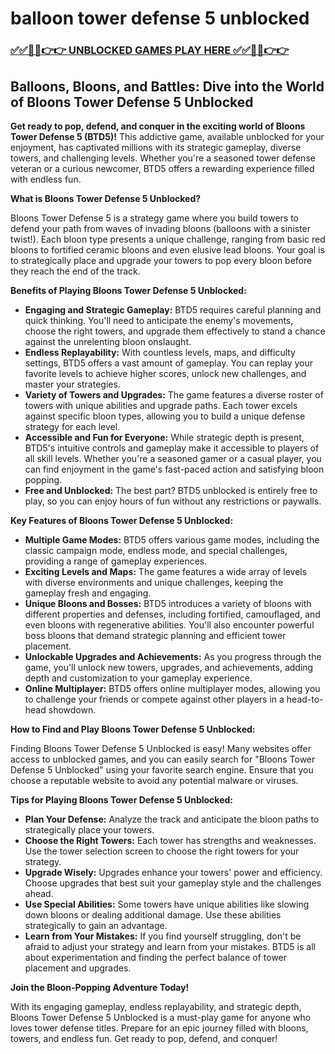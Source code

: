 # balloon tower defense 5 unblocked

### [✅✅🔴🔴👉👉 UNBLOCKED GAMES PLAY HERE ✅✅🔴🔴👉👉](https://topstoryindia.com)

##  Balloons, Bloons, and Battles: Dive into the World of Bloons Tower Defense 5 Unblocked

**Get ready to pop, defend, and conquer in the exciting world of Bloons Tower Defense 5 (BTD5)!** This addictive game, available unblocked for your enjoyment, has captivated millions with its strategic gameplay, diverse towers, and challenging levels. Whether you're a seasoned tower defense veteran or a curious newcomer, BTD5 offers a rewarding experience filled with endless fun.

**What is Bloons Tower Defense 5 Unblocked?**

Bloons Tower Defense 5 is a strategy game where you build towers to defend your path from waves of invading bloons (balloons with a sinister twist!). Each bloon type presents a unique challenge, ranging from basic red bloons to fortified ceramic bloons and even elusive lead bloons. Your goal is to strategically place and upgrade your towers to pop every bloon before they reach the end of the track.

**Benefits of Playing Bloons Tower Defense 5 Unblocked:**

* **Engaging and Strategic Gameplay:** BTD5 requires careful planning and quick thinking. You'll need to anticipate the enemy's movements, choose the right towers, and upgrade them effectively to stand a chance against the unrelenting bloon onslaught.
* **Endless Replayability:** With countless levels, maps, and difficulty settings, BTD5 offers a vast amount of gameplay. You can replay your favorite levels to achieve higher scores, unlock new challenges, and master your strategies.
* **Variety of Towers and Upgrades:** The game features a diverse roster of towers with unique abilities and upgrade paths. Each tower excels against specific bloon types, allowing you to build a unique defense strategy for each level.
* **Accessible and Fun for Everyone:** While strategic depth is present, BTD5's intuitive controls and gameplay make it accessible to players of all skill levels. Whether you're a seasoned gamer or a casual player, you can find enjoyment in the game's fast-paced action and satisfying bloon popping.
* **Free and Unblocked:** The best part? BTD5 unblocked is entirely free to play, so you can enjoy hours of fun without any restrictions or paywalls.

**Key Features of Bloons Tower Defense 5 Unblocked:**

* **Multiple Game Modes:** BTD5 offers various game modes, including the classic campaign mode, endless mode, and special challenges, providing a range of gameplay experiences.
* **Exciting Levels and Maps:** The game features a wide array of levels with diverse environments and unique challenges, keeping the gameplay fresh and engaging.
* **Unique Bloons and Bosses:** BTD5 introduces a variety of bloons with different properties and defenses, including fortified, camouflaged, and even bloons with regenerative abilities. You'll also encounter powerful boss bloons that demand strategic planning and efficient tower placement.
* **Unlockable Upgrades and Achievements:** As you progress through the game, you'll unlock new towers, upgrades, and achievements, adding depth and customization to your gameplay experience.
* **Online Multiplayer:** BTD5 offers online multiplayer modes, allowing you to challenge your friends or compete against other players in a head-to-head showdown.

**How to Find and Play Bloons Tower Defense 5 Unblocked:**

Finding Bloons Tower Defense 5 Unblocked is easy! Many websites offer access to unblocked games, and you can easily search for "Bloons Tower Defense 5 Unblocked" using your favorite search engine. Ensure that you choose a reputable website to avoid any potential malware or viruses.

**Tips for Playing Bloons Tower Defense 5 Unblocked:**

* **Plan Your Defense:** Analyze the track and anticipate the bloon paths to strategically place your towers.
* **Choose the Right Towers:** Each tower has strengths and weaknesses. Use the tower selection screen to choose the right towers for your strategy.
* **Upgrade Wisely:** Upgrades enhance your towers' power and efficiency. Choose upgrades that best suit your gameplay style and the challenges ahead.
* **Use Special Abilities:** Some towers have unique abilities like slowing down bloons or dealing additional damage. Use these abilities strategically to gain an advantage.
* **Learn from Your Mistakes:** If you find yourself struggling, don't be afraid to adjust your strategy and learn from your mistakes. BTD5 is all about experimentation and finding the perfect balance of tower placement and upgrades.

**Join the Bloon-Popping Adventure Today!**

With its engaging gameplay, endless replayability, and strategic depth, Bloons Tower Defense 5 Unblocked is a must-play game for anyone who loves tower defense titles. Prepare for an epic journey filled with bloons, towers, and endless fun. Get ready to pop, defend, and conquer!
